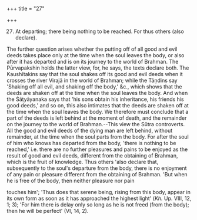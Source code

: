 +++
title = "27"

+++


27. At departing; there being nothing to be reached. For thus others (also declare).

The further question arises whether the putting off of all good and evil deeds takes place only at the time when the soul leaves the body, or also after it has departed and is on its journey to the world of Brahman. The Pūrvapakshin holds the latter view, for, he says, the texts declare both. The Kaushītakins say that the soul shakes off its good and evil deeds when it crosses the river Virajā in the world of Brahman; while the Tāṇdins say 'Shaking off all evil, and shaking off the body,' &c., which shows that the deeds are shaken off at the time when the soul leaves the body. And when the Śāṭyāyanaka says that 'his sons obtain his inheritance, his friends his good deeds,' and so on, this also intimates that the deeds are shaken off at the time when the soul leaves the body. We therefore must conclude that a part of the deeds is left behind at the moment of death, and the remainder on the journey to the world of Brahman.--This view the Sūtra controverts. All the good and evil deeds of the dying man are left behind, without remainder, at the time when the soul parts from the body. For after the soul of him who knows has departed from the body, 'there is nothing to be reached,' i.e. there are no further pleasures and pains to be enjoyed as the result of good and evil deeds, different from the obtaining of Brahman, which is the fruit of knowledge. Thus others 'also declare that, subsequently to the soul's departure from the body, there is no enjoyment of any pain or pleasure different from the obtaining of Brahman. 'But when he is free of the body, then neither pleasure nor pain

touches him'; 'Thus does that serene being, rising from this body, appear in its own form as soon as it has approached the highest light' (_Kh._ Up. VIII, 12, 1; 3); 'For him there is delay only so long as he is not freed (from the body); then he will be perfect' (VI, 14, 2).

